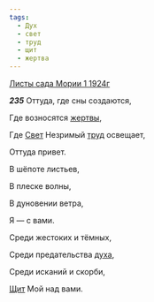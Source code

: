 ```yaml
---
tags:
  - Дух
  - свет
  - труд
  - щит
  - жертва
---
```


[Листы сада Мории 1 1924г](https://127.0.0.1:4002/agni/1924)

___235___
Оттуда, где сны создаются,   

Где возносятся [жертвы](../../../tags/#жертва),   

Где [Свет](../../../tags/#свет) Незримый [труд](../../../tags/#труд) освещает,    

Оттуда привет.   

В шёпоте листьев,   

В плеске волны,   

В дуновении ветра,   

Я — с вами.   

Среди жестоких и тёмных,   

Среди предательства [духа](../../../tags/#Дух),   

Среди исканий и скорби,   

[Щит](../../../tags/#щит) Мой над вами.   

